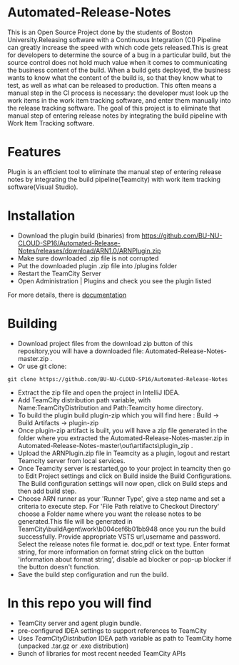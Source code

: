 # Automated-Release-Notes 
This is an Open Source Project done by the students of Boston University.Releasing software with a Continuous Integration (CI) Pipeline can greatly increase the speed with which code gets released.This is great for developers to determine the source of a bug in a particular build, but the source control does not hold much value when it comes to communicating the business content of the build. When a build gets deployed, the business wants to know what the content of the build is, so that they know what to test, as well as what can be released to production. This often means a manual step in the CI process is necessary: the developer must look up the work items in the work item tracking software, and enter them manually into the release tracking software. The goal of this project is to eliminate that manual step of entering release notes by integrating the build pipeline with Work Item Tracking software. 

# Features 
Plugin is an efficient tool to eliminate the manual step of entering release notes by integrating the build pipeline(Teamcity) with work item tracking software(Visual Studio). 

# Installation
* Download the plugin build (binaries) from https://github.com/BU-NU-CLOUD-SP16/Automated-Release-Notes/releases/download/ARN1.0/ARNPlugin.zip
* Make sure downloaded .zip file is not corrupted
* Put the downloaded plugin .zip file into <TeamCity Data Directory>/plugins folder
* Restart the TeamCity Server
* Open Administration | Plugins and check you see the plugin listed

For more details, there is [documentation](http://confluence.jetbrains.net/display/TCD7/Installing+Additional+Plugins)

# Building
 * Download project files from the download zip button of this repository,you will have a downloaded file: Automated-Release-Notes-master.zip . 
 * Or use git clone: 
```console
git clone https://github.com/BU-NU-CLOUD-SP16/Automated-Release-Notes
```
 * Extract the zip file and open the project in IntelliJ IDEA.
 * Add TeamCity distribution path variable, with Name:TeamCityDistribution and Path:Teamcity home directory.
 * To build the plugin build plugin-zip which you will find here : Build -> Build Artifacts -> plugin-zip
 * Once plugin-zip artifact is built, you will have a zip file generated in the folder where you extracted the Automated-Release-Notes-master.zip  in Automated-Release-Notes-master\out\artifacts\plugin_zip .
 * Upload the ARNPlugin.zip file in Teamcity as a plugin, logout and restart Teamcity server from local services.
 * Once Teamcity server is restarted,go to your project in teamcity then go to Edit Project settings and click on Build inside the Build Configurations. The Build configuration settings will now open, click on Build steps and then add build step.
 * Choose ARN runner as your 'Runner Type', give a step name and set a criteria to execute step. For 'File Path relative to Checkout Directory' choose a Folder name where you want the release notes to be generated.This file will be generated in TeamCity\buildAgent\work\b004cef6b01bb948 once you run the build successfully. Provide appropriate VSTS url,username and password. Select the release notes file format ie. doc,pdf or text type. Enter format string, for more information on format string click on the button 'information about format string', disable ad blocker or pop-up blocker if the button doesn't function.
 * Save the build step configuration and run the build.

# In this repo you will find 
* TeamCity server and agent plugin bundle.
* pre-configured IDEA settings to support references to TeamCity
* Uses $TeamCityDistribution$ IDEA path variable as path to TeamCity home (unpacked .tar.gz or .exe distribution)
* Bunch of libraries for most recent needed TeamCity APIs



